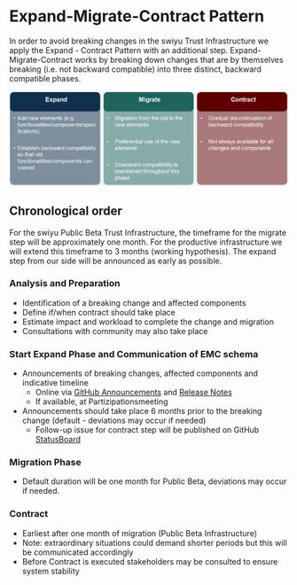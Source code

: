 # Expand-Migrate-Contract Pattern

In order to avoid breaking changes in the swiyu Trust Infrastructure we apply the Expand - Contract Pattern with an additional step. Expand-Migrate-Contract works by breaking down changes that are by themselves breaking (i.e. not backward compatible) into three distinct, backward compatible phases.

![emc-pattern](https://github.com/swiyu-admin-ch/swiyu-admin-ch.github.io/blob/main/assets/images/EMC-Pattern.png)

## Chronological order

For the swiyu Public Beta Trust Infrastructure, the timeframe for the migrate step will be approximately one month. For the productive infrastructure we will extend this timeframe to 3 months (working hypothesis).
The expand step from our side will be announced as early as possible.

### Analysis and Preparation

- Identification of a breaking change and affected components
- Define if/when contract should take place
- Estimate impact and workload to complete the change and migration
- Consultations with community may also take place

### Start Expand Phase and Communication of EMC schema

- Announcements of breaking changes, affected components and indicative timeline
  - Online via [GitHub Announcements](https://github.com/orgs/swiyu-admin-ch/discussions/11) and [Release Notes](https://swiyu-admin-ch.github.io/release-announcements/)
  - If available, at Partizipationsmeeting 
- Announcements should take place 6 months prior to the breaking change (default - deviations may occur if needed)
  - Follow-up issue for contract step will be published on GitHub [StatusBoard](https://github.com/orgs/swiyu-admin-ch/projects/2/views/2)

### Migration Phase

- Default duration will be one month for Public Beta, deviations may occur if needed. 

### Contract

- Earliest after one month of migration (Public Beta Infrastructure)
- Note: extraordinary situations could demand shorter periods but this will be communicated accordingly
- Before Contract is executed stakeholders may be consulted to ensure system stability
